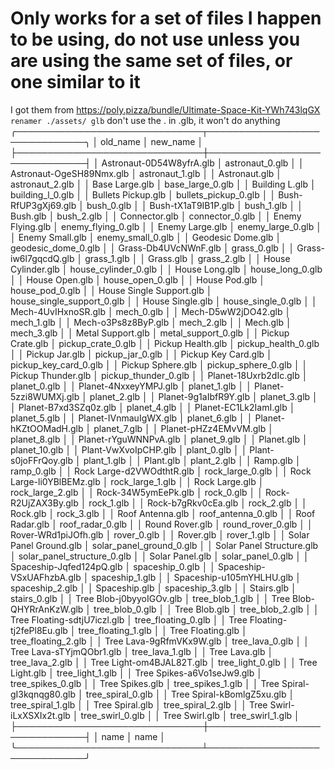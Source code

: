 # Only works for a set of files I happen to be using, do not use unless you are using the same set of files, or one similar to it

I got them from https://poly.pizza/bundle/Ultimate-Space-Kit-YWh743lqGX 
`renamer ./assets/ glb` don't use the . in .glb, it won't do anything
╭──────────────────────────────┬──────────────────────────────╮
│         old_name             │         new_name             │
├──────────────────────────────┼──────────────────────────────┤
│ Astronaut-0D54W8yfrA.glb     │  astronaut_0.glb             │
│ Astronaut-OgeSH89Nmx.glb     │  astronaut_1.glb             │
│ Astronaut.glb                │  astronaut_2.glb             │
│ Base Large.glb               │  base_large_0.glb            │
│ Building L.glb               │  building_l_0.glb            │
│ Bullets Pickup.glb           │  bullets_pickup_0.glb        │
│ Bush-RfUP3gXj69.glb          │  bush_0.glb                  │
│ Bush-tX1aT9IB1P.glb          │  bush_1.glb                  │
│ Bush.glb                     │  bush_2.glb                  │
│ Connector.glb                │  connector_0.glb             │
│ Enemy Flying.glb             │  enemy_flying_0.glb          │
│ Enemy Large.glb              │  enemy_large_0.glb           │
│ Enemy Small.glb              │  enemy_small_0.glb           │
│ Geodesic Dome.glb            │  geodesic_dome_0.glb         │
│ Grass-Db4UVcNWnF.glb         │  grass_0.glb                 │
│ Grass-iw6l7gqcdQ.glb         │  grass_1.glb                 │
│ Grass.glb                    │  grass_2.glb                 │
│ House Cylinder.glb           │  house_cylinder_0.glb        │
│ House Long.glb               │  house_long_0.glb            │
│ House Open.glb               │  house_open_0.glb            │
│ House Pod.glb                │  house_pod_0.glb             │
│ House Single Support.glb     │  house_single_support_0.glb  │
│ House Single.glb             │  house_single_0.glb          │
│ Mech-4UvIHxnoSR.glb          │  mech_0.glb                  │
│ Mech-D5wW2jDO42.glb          │  mech_1.glb                  │
│ Mech-o3Ps8z8ByP.glb          │  mech_2.glb                  │
│ Mech.glb                     │  mech_3.glb                  │
│ Metal Support.glb            │  metal_support_0.glb         │
│ Pickup Crate.glb             │  pickup_crate_0.glb          │
│ Pickup Health.glb            │  pickup_health_0.glb         │
│ Pickup Jar.glb               │  pickup_jar_0.glb            │
│ Pickup Key Card.glb          │  pickup_key_card_0.glb       │
│ Pickup Sphere.glb            │  pickup_sphere_0.glb         │
│ Pickup Thunder.glb           │  pickup_thunder_0.glb        │
│ Planet-18Uxrb2dIc.glb        │  planet_0.glb                │
│ Planet-4NxxeyYMPJ.glb        │  planet_1.glb                │
│ Planet-5zzi8WUMXj.glb        │  planet_2.glb                │
│ Planet-9g1aIbfR9Y.glb        │  planet_3.glb                │
│ Planet-B7xd3SZq0z.glb        │  planet_4.glb                │
│ Planet-EC1Lk2IamI.glb        │  planet_5.glb                │
│ Planet-IVnmauIgWX.glb        │  planet_6.glb                │
│ Planet-hKZtOOMadH.glb        │  planet_7.glb                │
│ Planet-pHZz4EMvVM.glb        │  planet_8.glb                │
│ Planet-rYguWNNPvA.glb        │  planet_9.glb                │
│ Planet.glb                   │  planet_10.glb               │
│ Plant-VwXvoIpCHP.glb         │  plant_0.glb                 │
│ Plant-s0joFFrQoy.glb         │  plant_1.glb                 │
│ Plant.glb                    │  plant_2.glb                 │
│ Ramp.glb                     │  ramp_0.glb                  │
│ Rock Large-d2VWOdthtR.glb    │  rock_large_0.glb            │
│ Rock Large-li0YBlBEMz.glb    │  rock_large_1.glb            │
│ Rock Large.glb               │  rock_large_2.glb            │
│ Rock-34W5ymEePk.glb          │  rock_0.glb                  │
│ Rock-R2UjZAX3By.glb          │  rock_1.glb                  │
│ Rock-b7gRkv0cEa.glb          │  rock_2.glb                  │
│ Rock.glb                     │  rock_3.glb                  │
│ Roof Antenna.glb             │  roof_antenna_0.glb          │
│ Roof Radar.glb               │  roof_radar_0.glb            │
│ Round Rover.glb              │  round_rover_0.glb           │
│ Rover-WRd1piJOfh.glb         │  rover_0.glb                 │
│ Rover.glb                    │  rover_1.glb                 │
│ Solar Panel Ground.glb       │  solar_panel_ground_0.glb    │
│ Solar Panel Structure.glb    │  solar_panel_structure_0.glb │
│ Solar Panel.glb              │  solar_panel_0.glb           │
│ Spaceship-Jqfed124pQ.glb     │  spaceship_0.glb             │
│ Spaceship-VSxUAFhzbA.glb     │  spaceship_1.glb             │
│ Spaceship-u105mYHLHU.glb     │  spaceship_2.glb             │
│ Spaceship.glb                │  spaceship_3.glb             │
│ Stairs.glb                   │  stairs_0.glb                │
│ Tree Blob-j0byyoIGOv.glb     │  tree_blob_1.glb             │
│ Tree Blob-QHYRrAnKzW.glb     │  tree_blob_0.glb             │
│ Tree Blob.glb                │  tree_blob_2.glb             │
│ Tree Floating-sdtjU7iczl.glb │  tree_floating_0.glb         │
│ Tree Floating-tj2fePl8Eu.glb │  tree_floating_1.glb         │
│ Tree Floating.glb            │  tree_floating_2.glb         │
│ Tree Lava-9gRfmVKx9W.glb     │  tree_lava_0.glb             │
│ Tree Lava-sTYjmQObr1.glb     │  tree_lava_1.glb             │
│ Tree Lava.glb                │  tree_lava_2.glb             │
│ Tree Light-om4BJAL82T.glb    │  tree_light_0.glb            │
│ Tree Light.glb               │  tree_light_1.glb            │
│ Tree Spikes-a6Vo1seJw9.glb   │  tree_spikes_0.glb           │
│ Tree Spikes.glb              │  tree_spikes_1.glb           │
│ Tree Spiral-gI3kqnqg80.glb   │  tree_spiral_0.glb           │
│ Tree Spiral-kBomlgZ5xu.glb   │  tree_spiral_1.glb           │
│ Tree Spiral.glb              │  tree_spiral_2.glb           │
│ Tree Swirl-iLxXSXIx2t.glb    │  tree_swirl_0.glb            │
│ Tree Swirl.glb               │  tree_swirl_1.glb            │
├──────────────────────────────┼──────────────────────────────┤
│             name             │             name             │
╰──────────────────────────────┴──────────────────────────────╯

